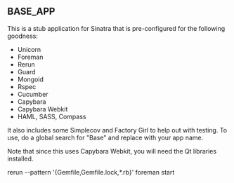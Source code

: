 BASE_APP
---------
This is a stub application for Sinatra that is pre-configured for the following goodness:
* Unicorn
* Foreman
* Rerun
* Guard
* Mongoid
* Rspec
* Cucumber
* Capybara
* Capybara Webkit
* HAML, SASS, Compass

It also includes some Simplecov and Factory Girl to help out with testing.  To use, do a global search for "Base" and replace with your app name.

Note that since this uses Capybara Webkit, you will need the Qt libraries installed.

rerun --pattern '{Gemfile,Gemfile.lock,*.rb}' foreman start